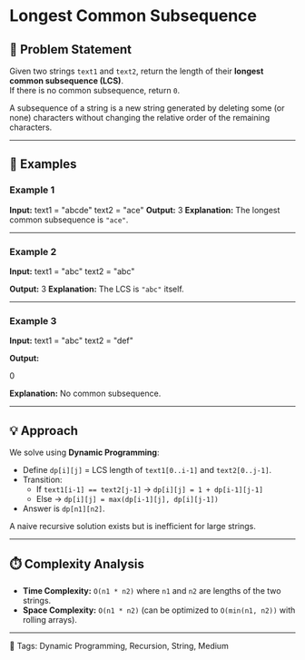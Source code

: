 # Longest Common Subsequence

## 📌 Problem Statement
Given two strings `text1` and `text2`, return the length of their **longest common subsequence (LCS)**.  
If there is no common subsequence, return `0`.

A subsequence of a string is a new string generated by deleting some (or none) characters without changing the relative order of the remaining characters.

---

## 🔹 Examples

### Example 1
**Input:**
text1 = "abcde"
text2 = "ace"
**Output:**
3
**Explanation:** The longest common subsequence is `"ace"`.

---

### Example 2
**Input:**
text1 = "abc"
text2 = "abc"

**Output:**
3
**Explanation:** The LCS is `"abc"` itself.

---

### Example 3
**Input:**
text1 = "abc"
text2 = "def"

**Output:**


0

**Explanation:** No common subsequence.

---

## 💡 Approach
We solve using **Dynamic Programming**:
- Define `dp[i][j]` = LCS length of `text1[0..i-1]` and `text2[0..j-1]`.
- Transition:
    - If `text1[i-1] == text2[j-1]` → `dp[i][j] = 1 + dp[i-1][j-1]`
    - Else → `dp[i][j] = max(dp[i-1][j], dp[i][j-1])`
- Answer is `dp[n1][n2]`.

A naive recursive solution exists but is inefficient for large strings.

---

## ⏱️ Complexity Analysis
- **Time Complexity:** `O(n1 * n2)` where `n1` and `n2` are lengths of the two strings.
- **Space Complexity:** `O(n1 * n2)` (can be optimized to `O(min(n1, n2))` with rolling arrays).

---



📌 Tags: Dynamic Programming, Recursion, String, Medium